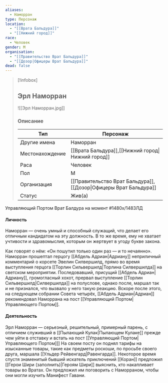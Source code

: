 ```yaml
---
aliases:
  - Наморран
type: Персонаж
location:
  - "[[Врата Бальдура]]"
  - "[[Нижний город]]"
race:
  - Человек
gender: М
organisation:
  - "[[Правительство Врат Бальдура]]"
  - "[[Дозор|Офицеры Врат Бальдура]]"
dead: false
---
```


> [!infobox]
> 
> ## Эрл Наморран
> 
> ![[Эрл Наморран.jpg]]
> 
> ### Описание
> 
> | Тип | Персонаж |
> | --- | --- |
> | Другие имена| Наморран |
> | Местонахождение | [[Врата Бальдура]],[[Нижний город\|Нижний город]] |
> | Раса | Человек |
> | Пол | М |
> | Организация | [[Правительство Врат Бальдура]],[[Дозор\|Офицеры Врат Бальдура]] |
> | Статус | Жив(а) |


Управляющий Портом Врат Балдура на момент #1480х/1483ЛД 

#### Личность
Наморран — очень умный и способный служащий, что делает его отличным кандидатом на эту должность. В то же время, ему не хватает учтивости и здравомыслия, которым он жертвует в угоду букве закона.

Как говорят о нём: «Он пошутил только один раз — и то нечаянно». Наморран прошептал герцогу [[Абдель Адриан|Адриану]] неприличный комментарий о корсете Эвелин Силвершилд, прямо во время выступления герцога [[Торлин Сильвершилд|Торлина Силвершилда]] на светском мероприятии. Последовавший, присущий [[Абдель Адриан|Адриану]], громогласный хохот, прервал выступление [[Торлин Сильвершилд|Силвершилда]] на полуслове, однако после, маршал так и не признался, что вызвало у него такую реакцию. Вскоре после этого, на следующем собрании Совета четырёх, [[Абдель Адриан|Адриан]] рекомендовал Наморрана на пост [[Управляющий Портом|Управляющего Портом]].

#### Деятельность 
Эрл Наморран — серьезный, решительный, примерный парень, с отличием служивший в [[Пылающий Кулак|Пылающем Кулаке]] прежде чем уйти в отставку и встать на пост [[Управляющий Портом|Управляющего Портом]]]
На своем посту он поднял тарифы на изысканные товары, такие как предметы роскоши, по просьбе своего друга, маршала [[Ульдер Рейвенгард|Равенгарда]]. Некоторое время спустя знаменитый бывший искатель приключений [[Коран]] предложил [[Герои Шири (заполнить)|Героям Шири]] выяснить, кто накапливает товары во Вратах. Он предложил им поговорить с Наморраном, чтобы они могли изучить Манифест Гавани.